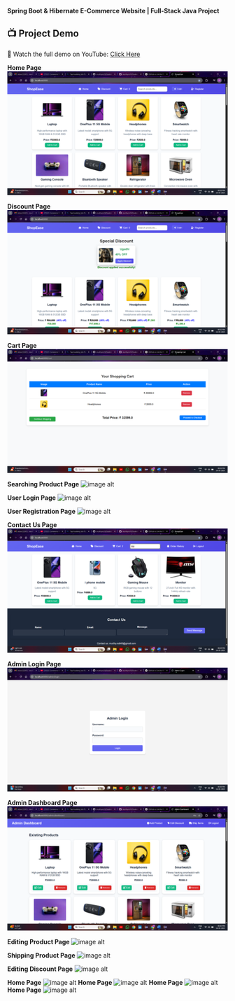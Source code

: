 **Spring Boot & Hibernate E-Commerce Website | Full-Stack Java Project**


## 📺 Project Demo  
🎥 Watch the full demo on YouTube: [Click Here](https://youtu.be/M9t8GLG5P0U?si=yT8UNC9AEBozxsf5)


**Home Page**
![image alt](https://github.com/murthyns18/E-Commerce-Web-Application-Using-SpringBoot-Hibernate-JSP-Java-MySQL/blob/fd4033d55959448c6f5f177a4db10a8e608b5db9/Home.png)



**Discount Page**
![image alt](https://github.com/murthyns18/E-Commerce-Web-Application-Using-SpringBoot-Hibernate-JSP-Java-MySQL/blob/e88235a562e5fe97f9471e120a1e513558c3aed4/Discount.png)



**Cart Page**
![image alt](https://github.com/murthyns18/E-Commerce-Web-Application-Using-SpringBoot-Hibernate-JSP-Java-MySQL/blob/16cac0e0c71b7430b5d10d03ca5fc89901188b99/Cart.png)



**Searching Product Page**
![image alt]()



**User Login Page**
![image alt]()



**User Registration Page**
![image alt]()


**Contact Us Page**
![image alt](https://github.com/murthyns18/E-Commerce-Web-Application-Using-SpringBoot-Hibernate-JSP-Java-MySQL/blob/16cac0e0c71b7430b5d10d03ca5fc89901188b99/Contact%20Us.png)



**Admin Login Page**
![image alt](https://github.com/murthyns18/E-Commerce-Web-Application-Using-SpringBoot-Hibernate-JSP-Java-MySQL/blob/e88235a562e5fe97f9471e120a1e513558c3aed4/Admin%20Login.png)


**Admin Dashboard Page**
![image alt](https://github.com/murthyns18/E-Commerce-Web-Application-Using-SpringBoot-Hibernate-JSP-Java-MySQL/blob/e88235a562e5fe97f9471e120a1e513558c3aed4/Admin%20Dashboard.png)


**Editing Product Page**
![image alt]()


**Shipping Product Page**
![image alt]()


**Editing Discount Page**
![image alt]()



**Home Page**
![image alt]()
**Home Page**
![image alt]()
**Home Page**
![image alt]()
**Home Page**
![image alt]()


